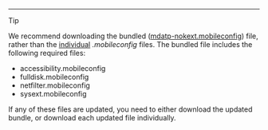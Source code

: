 
---
> [!TIP]
> We recommend downloading the bundled ([mdatp-nokext.mobileconfig](https://raw.githubusercontent.com/microsoft/mdatp-xplat/master/macos/mobileconfig/combined/mdatp-nokext.mobileconfig)) file, rather than the [individual](https://github.com/microsoft/mdatp-xplat/tree/master/macos/mobileconfig/profiles) *.mobileconfig* files. The bundled file includes the following required files:
>
> - accessibility.mobileconfig
> - fulldisk.mobileconfig
> - netfilter.mobileconfig
> - sysext.mobileconfig
>
> If any of these files are updated, you need to either download the updated bundle, or download each updated file individually.